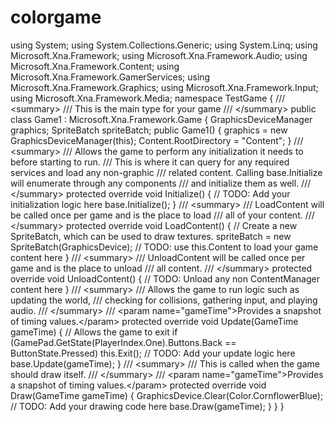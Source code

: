 colorgame
=========

using System; using System.Collections.Generic; using System.Linq; using Microsoft.Xna.Framework; using Microsoft.Xna.Framework.Audio; using Microsoft.Xna.Framework.Content; using Microsoft.Xna.Framework.GamerServices; using Microsoft.Xna.Framework.Graphics; using Microsoft.Xna.Framework.Input; using Microsoft.Xna.Framework.Media;  namespace TestGame {     /// &lt;summary>     /// This is the main type for your game     /// &lt;/summary>     public class Game1 : Microsoft.Xna.Framework.Game     {         GraphicsDeviceManager graphics;         SpriteBatch spriteBatch;          public Game1()         {             graphics = new GraphicsDeviceManager(this);             Content.RootDirectory = "Content";         }          /// &lt;summary>         /// Allows the game to perform any initialization it needs to before starting to run.         /// This is where it can query for any required services and load any non-graphic         /// related content.  Calling base.Initialize will enumerate through any components         /// and initialize them as well.         /// &lt;/summary>         protected override void Initialize()         {             // TODO: Add your initialization logic here              base.Initialize();         }          /// &lt;summary>         /// LoadContent will be called once per game and is the place to load         /// all of your content.         /// &lt;/summary>         protected override void LoadContent()         {             // Create a new SpriteBatch, which can be used to draw textures.             spriteBatch = new SpriteBatch(GraphicsDevice);              // TODO: use this.Content to load your game content here         }          /// &lt;summary>         /// UnloadContent will be called once per game and is the place to unload         /// all content.         /// &lt;/summary>         protected override void UnloadContent()         {             // TODO: Unload any non ContentManager content here         }          /// &lt;summary>         /// Allows the game to run logic such as updating the world,         /// checking for collisions, gathering input, and playing audio.         /// &lt;/summary>         /// &lt;param name="gameTime">Provides a snapshot of timing values.&lt;/param>         protected override void Update(GameTime gameTime)         {             // Allows the game to exit             if (GamePad.GetState(PlayerIndex.One).Buttons.Back == ButtonState.Pressed)                 this.Exit();              // TODO: Add your update logic here              base.Update(gameTime);         }          /// &lt;summary>         /// This is called when the game should draw itself.         /// &lt;/summary>         /// &lt;param name="gameTime">Provides a snapshot of timing values.&lt;/param>         protected override void Draw(GameTime gameTime)         {             GraphicsDevice.Clear(Color.CornflowerBlue);              // TODO: Add your drawing code here              base.Draw(gameTime);         }     } }